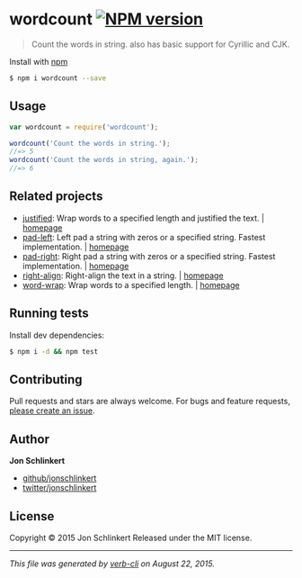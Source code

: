 # wordcount [![NPM version](https://badge.fury.io/js/wordcount.svg)](http://badge.fury.io/js/wordcount)

> Count the words in string. also has basic support for Cyrillic and CJK.

Install with [npm](https://www.npmjs.com/)

```sh
$ npm i wordcount --save
```

## Usage

```js
var wordcount = require('wordcount');

wordcount('Count the words in string.');
//=> 5
wordcount('Count the words in string, again.');
//=> 6
```

## Related projects

* [justified](https://www.npmjs.com/package/justified): Wrap words to a specified length and justified the text. | [homepage](https://github.com/jonschlinkert/justified)
* [pad-left](https://www.npmjs.com/package/pad-left): Left pad a string with zeros or a specified string. Fastest implementation. | [homepage](https://github.com/jonschlinkert/pad-left)
* [pad-right](https://www.npmjs.com/package/pad-right): Right pad a string with zeros or a specified string. Fastest implementation. | [homepage](https://github.com/jonschlinkert/pad-right)
* [right-align](https://www.npmjs.com/package/right-align): Right-align the text in a string. | [homepage](https://github.com/jonschlinkert/right-align)
* [word-wrap](https://www.npmjs.com/package/word-wrap): Wrap words to a specified length. | [homepage](https://github.com/jonschlinkert/word-wrap)

## Running tests

Install dev dependencies:

```sh
$ npm i -d && npm test
```

## Contributing

Pull requests and stars are always welcome. For bugs and feature requests, [please create an issue](https://github.com/jonschlinkert/wordcount/issues/new).

## Author

**Jon Schlinkert**

+ [github/jonschlinkert](https://github.com/jonschlinkert)
+ [twitter/jonschlinkert](http://twitter.com/jonschlinkert)

## License

Copyright © 2015 Jon Schlinkert
Released under the MIT license.

***

_This file was generated by [verb-cli](https://github.com/assemble/verb-cli) on August 22, 2015._
